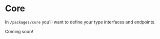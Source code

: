 # Core

In `/packages/core` you'll want to define your type interfaces and endpoints.

Coming soon!
